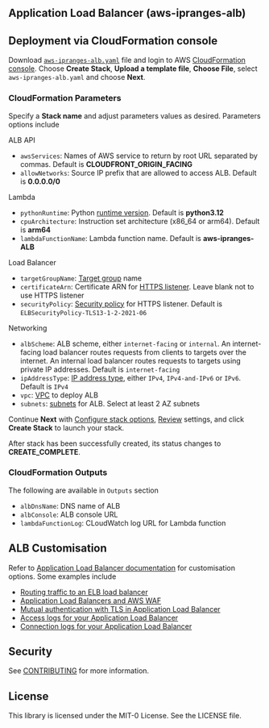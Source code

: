 ## Application Load Balancer (aws-ipranges-alb)

## Deployment via CloudFormation console
Download [`aws-ipranges-alb.yaml`](aws-ipranges-alb.yaml) file and login to AWS [CloudFormation console](https://console.aws.amazon.com/cloudformation/home#/stacks/create/template). Choose **Create Stack**, **Upload a template file**, **Choose File**, select `aws-ipranges-alb.yaml` and choose **Next**.

### CloudFormation Parameters
Specify a **Stack name** and adjust parameters values as desired. Parameters options include

ALB API
- `awsServices`: Names of AWS service to return by root URL separated by commas. Default is **CLOUDFRONT_ORIGIN_FACING**
- `allowNetworks`: Source IP prefix that are allowed to access ALB. Default is **0.0.0.0/0**

Lambda
- `pythonRuntime`: Python [runtime version](https://docs.aws.amazon.com/lambda/latest/dg/lambda-python.html). Default is **python3.12**
- `cpuArchitecture`: Instruction set architecture (x86_64 or arm64). Default is **arm64**
- `lambdaFunctionName`: Lambda function name. Default is **aws-ipranges-ALB**

Load Balancer
- `targetGroupName`: [Target group](https://docs.aws.amazon.com/elasticloadbalancing/latest/application/load-balancer-target-groups.html) name
- `certificateArn`: Certificate ARN for [HTTPS listener](https://docs.aws.amazon.com/elasticloadbalancing/latest/application/create-https-listener.html). Leave blank not to use HTTPS listener
- `securityPolicy`: [Security policy](https://docs.aws.amazon.com/elasticloadbalancing/latest/application/create-https-listener.html#describe-ssl-policies) for HTTPS listener. Default is `ELBSecurityPolicy-TLS13-1-2-2021-06`

Networking
- `albScheme`: ALB scheme, either `internet-facing` or `internal`. An internet-facing load balancer routes requests from clients to targets over the internet. An internal load balancer routes requests to targets using private IP addresses. Default is `internet-facing`
- `ipAddressType`: [IP address type](https://docs.aws.amazon.com/elasticloadbalancing/latest/application/application-load-balancers.html#ip-address-type), either `IPv4`, `IPv4-and-IPv6` or `IPv6`. Default is `IPv4`
- `vpc`: [VPC](https://docs.aws.amazon.com/vpc/latest/userguide/what-is-amazon-vpc.html) to deploy ALB
- `subnets`: [subnets](https://docs.aws.amazon.com/elasticloadbalancing/latest/application/application-load-balancers.html#subnets-load-balancer) for ALB. Select at least 2 AZ subnets

Continue **Next** with [Configure stack options](https://docs.aws.amazon.com/AWSCloudFormation/latest/UserGuide/cfn-console-add-tags.html), [Review](https://docs.aws.amazon.com/AWSCloudFormation/latest/UserGuide/cfn-using-console-create-stack-review.html) settings, and click **Create Stack** to launch your stack. 

After stack has been successfully created, its status changes to **CREATE_COMPLETE**. 

### CloudFormation Outputs
The following are available in `Outputs` section 
- `albDnsName`: DNS name of ALB
- `albConsole`: ALB console URL
- `lambdaFunctionLog`: CLoudWatch log URL for Lambda function

## ALB Customisation
Refer to [Application Load Balancer documentation](https://docs.aws.amazon.com/elasticloadbalancing/latest/application/introduction.html) for customisation options. Some examples include
- [Routing traffic to an ELB load balancer](https://docs.aws.amazon.com/Route53/latest/DeveloperGuide/routing-to-elb-load-balancer.html)
- [Application Load Balancers and AWS WAF](https://docs.aws.amazon.com/elasticloadbalancing/latest/application/application-load-balancers.html#load-balancer-waf)
- [Mutual authentication with TLS in Application Load Balancer](https://docs.aws.amazon.com/elasticloadbalancing/latest/application/mutual-authentication.html)
- [Access logs for your Application Load Balancer](https://docs.aws.amazon.com/elasticloadbalancing/latest/application/load-balancer-access-logs.html)
- [Connection logs for your Application Load Balancer](https://docs.aws.amazon.com/elasticloadbalancing/latest/application/load-balancer-connection-logs.html)

## Security

See [CONTRIBUTING](CONTRIBUTING.md#security-issue-notifications) for more information.

## License

This library is licensed under the MIT-0 License. See the LICENSE file.

